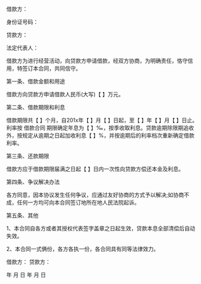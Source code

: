 
 


借款方：


身份证号码：


贷款方：


法定代表人：


借款方为进行经营活动，向贷款方申请借款，经双方协商，为明确责任，恪守信用，特签订本合同，共同信守。


第一条、借款金额和用途


借款方向贷款方申请借款人民币(大写)【 】万元。


第二条、借款期限和利息


借款期限共【 】个月，自201x年【 】月【 】日起，至【 】年【 】月【 】日止。利率按
借款合同
期限确定年息为【 】‰，按季收取利息。贷款逾期除限期追收外，按规定从逾期之日起加收利息【 】%，并按逾期后的利率档次重新确定借款利率。


第三条、还款期限


借款方应于借款期限届满之日起【 】日内一次性向贷款方偿还本金及利息。


第四条、争议解决办法


各方同意，因本协议发生任何争议，应通过友好协商的方式予以解决;如协商不成，任何一方均可向本合同签订地所在地人民法院起诉。


第五条、其他


1、本合同自各方或者其授权代表签字盖章之日起生效，贷款本息全部清偿后自动失效。


2、本合同一式俩份，各方各执一份，各合同具有同等法律效力。


借款方： 贷款方：


年 月 日 年 月 日
 


 

 
 
 
 
 
  


  
 

  


  


  
 
 
 
 

